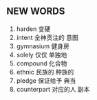 ## NEW WORDS

1. harden 变硬
2. intent 全神贯注的 意图
3. gymnasium 健身房
4. solely 仅仅 单独地
5. compound 化合物
6. ethnic 民族的 种族的
7. pledge 保证给予 典当
8. counterpart 对应的人 副本
